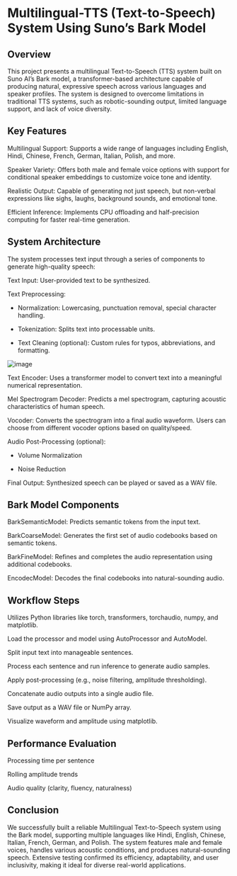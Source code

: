 # Multilingual-TTS (Text-to-Speech) System Using Suno’s Bark Model
## Overview

This project presents a multilingual Text-to-Speech (TTS) system built on Suno AI’s Bark model, a transformer-based architecture capable of producing natural, expressive speech across various languages and speaker profiles. The system is designed to overcome limitations in traditional TTS systems, such as robotic-sounding output, limited language support, and lack of voice diversity.

## Key Features

Multilingual Support: Supports a wide range of languages including English, Hindi, Chinese, French, German, Italian, Polish, and more.

Speaker Variety: Offers both male and female voice options with support for conditional speaker embeddings to customize voice tone and identity.

Realistic Output: Capable of generating not just speech, but non-verbal expressions like sighs, laughs, background sounds, and emotional tone.

Efficient Inference: Implements CPU offloading and half-precision computing for faster real-time generation.

## System Architecture

The system processes text input through a series of components to generate high-quality speech:

Text Input: User-provided text to be synthesized.

Text Preprocessing:

- Normalization: Lowercasing, punctuation removal, special character handling.

- Tokenization: Splits text into processable units.

- Text Cleaning (optional): Custom rules for typos, abbreviations, and formatting.

![image](https://github.com/user-attachments/assets/2f0d5f05-158a-4e21-b2af-9e2174167d8a)

Text Encoder: Uses a transformer model to convert text into a meaningful numerical representation.

Mel Spectrogram Decoder: Predicts a mel spectrogram, capturing acoustic characteristics of human speech.

Vocoder: Converts the spectrogram into a final audio waveform. Users can choose from different vocoder options based on quality/speed.

Audio Post-Processing (optional):

- Volume Normalization

- Noise Reduction

Final Output: Synthesized speech can be played or saved as a WAV file.

## Bark Model Components

BarkSemanticModel: Predicts semantic tokens from the input text.

BarkCoarseModel: Generates the first set of audio codebooks based on semantic tokens.

BarkFineModel: Refines and completes the audio representation using additional codebooks.

EncodecModel: Decodes the final codebooks into natural-sounding audio.

## Workflow Steps

Utilizes Python libraries like torch, transformers, torchaudio, numpy, and matplotlib.

Load the processor and model using AutoProcessor and AutoModel.

Split input text into manageable sentences.

Process each sentence and run inference to generate audio samples.

Apply post-processing (e.g., noise filtering, amplitude thresholding).

Concatenate audio outputs into a single audio file.

Save output as a WAV file or NumPy array.

Visualize waveform and amplitude using matplotlib.

## Performance Evaluation

Processing time per sentence

Rolling amplitude trends

Audio quality (clarity, fluency, naturalness)

## Conclusion

We successfully built a reliable Multilingual Text-to-Speech system using the Bark model, supporting multiple languages like Hindi, English, Chinese, Italian, French, German, and Polish. The system features male and female voices, handles various acoustic conditions, and produces natural-sounding speech. Extensive testing confirmed its efficiency, adaptability, and user inclusivity, making it ideal for diverse real-world applications.
